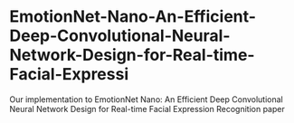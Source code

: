 # EmotionNet-Nano-An-Efficient-Deep-Convolutional-Neural-Network-Design-for-Real-time-Facial-Expressi
Our implementation to EmotionNet Nano: An Efficient Deep Convolutional Neural Network Design for Real-time Facial Expression Recognition paper 

